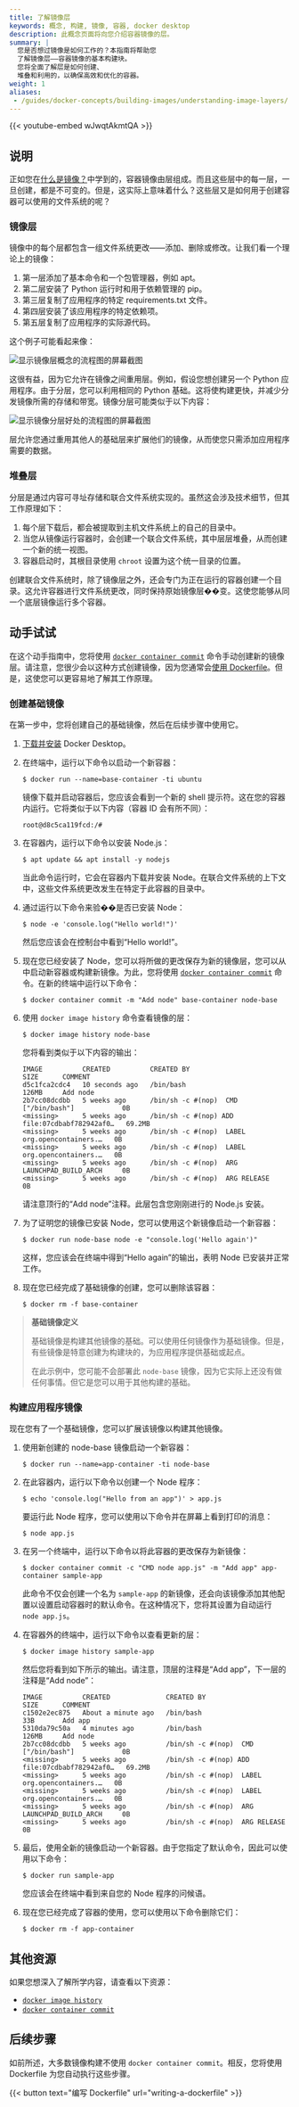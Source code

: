 ```yaml
---
title: 了解镜像层
keywords: 概念, 构建, 镜像, 容器, docker desktop
description: 此概念页面将向您介绍容器镜像的层。
summary: |
  您是否想过镜像是如何工作的？本指南将帮助您
  了解镜像层——容器镜像的基本构建块。
  您将全面了解层是如何创建、
  堆叠和利用的，以确保高效和优化的容器。
weight: 1
aliases: 
 - /guides/docker-concepts/building-images/understanding-image-layers/
---
```


{{< youtube-embed wJwqtAkmtQA >}}

## 说明

正如您在[什么是镜像？](../the-basics/what-is-an-image/)中学到的，容器镜像由层组成。而且这些层中的每一层，一旦创建，都是不可变的。但是，这实际上意味着什么？这些层又是如何用于创建容器可以使用的文件系统的呢？

### 镜像层

镜像中的每个层都包含一组文件系统更改——添加、删除或修改。让我们看一个理论上的镜像：

1. 第一层添加了基本命令和一个包管理器，例如 apt。
2. 第二层安装了 Python 运行时和用于依赖管理的 pip。
3. 第三层复制了应用程序的特定 requirements.txt 文件。
4. 第四层安装了该应用程序的特定依赖项。
5. 第五层复制了应用程序的实际源代码。

这个例子可能看起来像：

![显示镜像层概念的流程图的屏幕截图](images/container_image_layers.webp?border=true)

这很有益，因为它允许在镜像之间重用层。例如，假设您想创建另一个 Python 应用程序。由于分层，您可以利用相同的 Python 基础。这将使构建更快，并减少分发镜像所需的存储和带宽。镜像分层可能类似于以下内容：

![显示镜像分层好处的流程图的屏幕截图](images/container_image_layer_reuse.webp?border=true)

层允许您通过重用其他人的基础层来扩展他们的镜像，从而使您只需添加应用程序需要的数据。

### 堆叠层

分层是通过内容可寻址存储和联合文件系统实现的。虽然这会涉及技术细节，但其工作原理如下：

1. 每个层下载后，都会被提取到主机文件系统上的自己的目录中。
2. 当您从镜像运行容器时，会创建一个联合文件系统，其中层层堆叠，从而创建一个新的统一视图。
3. 容器启动时，其根目录使用 `chroot` 设置为这个统一目录的位置。

创建联合文件系统时，除了镜像层之外，还会专门为正在运行的容器创建一个目录。这允许容器进行文件系统更改，同时保持原始镜像层��变。这使您能够从同一个底层镜像运行多个容器。

## 动手试试

在这个动手指南中，您将使用 [`docker container commit`](https://docs.docker.com/reference/cli/docker/container/commit/) 命令手动创建新的镜像层。请注意，您很少会以这种方式创建镜像，因为您通常会[使用 Dockerfile](./writing-a-dockerfile.md)。但是，这使您可以更容易地了解其工作原理。

### 创建基础镜像

在第一步中，您将创建自己的基础镜像，然后在后续步骤中使用它。

1. [下载并安装](https://www.docker.com/products/docker-desktop/) Docker Desktop。


2. 在终端中，运行以下命令以启动一个新容器：

    ```console
    $ docker run --name=base-container -ti ubuntu
    ```

    镜像下载并启动容器后，您应该会看到一个新的 shell 提示符。这在您的容器内运行。它将类似于以下内容（容器 ID 会有所不同）：

    ```console
    root@d8c5ca119fcd:/#
    ```

3. 在容器内，运行以下命令以安装 Node.js：

    ```console
    $ apt update && apt install -y nodejs
    ```

    当此命令运行时，它会在容器内下载并安装 Node。在联合文件系统的上下文中，这些文件系统更改发生在特定于此容器的目录中。

4. 通过运行以下命令来验��是否已安装 Node：

    ```console
    $ node -e 'console.log("Hello world!")'
    ```

    然后您应该会在控制台中看到“Hello world!”。

5. 现在您已经安装了 Node，您可以将所做的更改保存为新的镜像层，您可以从中启动新容器或构建新镜像。为此，您将使用 [`docker container commit`](https://docs.docker.com/reference/cli/docker/container/commit/) 命令。在新的终端中运行以下命令：

    ```console
    $ docker container commit -m "Add node" base-container node-base
    ```

6. 使用 `docker image history` 命令查看镜像的层：

    ```console
    $ docker image history node-base
    ```

    您将看到类似于以下内容的输出：

    ```console
    IMAGE          CREATED          CREATED BY                                      SIZE      COMMENT
    d5c1fca2cdc4   10 seconds ago   /bin/bash                                       126MB     Add node
    2b7cc08dcdbb   5 weeks ago      /bin/sh -c #(nop)  CMD ["/bin/bash"]            0B
    <missing>      5 weeks ago      /bin/sh -c #(nop) ADD file:07cdbabf782942af0…   69.2MB
    <missing>      5 weeks ago      /bin/sh -c #(nop)  LABEL org.opencontainers.…   0B
    <missing>      5 weeks ago      /bin/sh -c #(nop)  LABEL org.opencontainers.…   0B
    <missing>      5 weeks ago      /bin/sh -c #(nop)  ARG LAUNCHPAD_BUILD_ARCH     0B
    <missing>      5 weeks ago      /bin/sh -c #(nop)  ARG RELEASE                  0B
    ```

    请注意顶行的“Add node”注释。此层包含您刚刚进行的 Node.js 安装。

7. 为了证明您的镜像已安装 Node，您可以使用这个新镜像启动一个新容器：

    ```console
    $ docker run node-base node -e "console.log('Hello again')"
    ```

    这样，您应该会在终端中得到“Hello again”的输出，表明 Node 已安装并正常工作。

8. 现在您已经完成了基础镜像的创建，您可以删除该容器：

    ```console
    $ docker rm -f base-container
    ```

> **基础镜像定义**
>
> 基础镜像是构建其他镜像的基础。可以使用任何镜像作为基础镜像。但是，有些镜像是特意创建为构建块的，为应用程序提供基础或起点。
>
> 在此示例中，您可能不会部署此 `node-base` 镜像，因为它实际上还没有做任何事情。但它是您可以用于其他构建的基础。


### 构建应用程序镜像

现在您有了一个基础镜像，您可以扩展该镜像以构建其他镜像。

1. 使用新创建的 node-base 镜像启动一个新容器：

    ```console
    $ docker run --name=app-container -ti node-base
    ```

2. 在此容器内，运行以下命令以创建一个 Node 程序：

    ```console
    $ echo 'console.log("Hello from an app")' > app.js
    ```

    要运行此 Node 程序，您可以使用以下命令并在屏幕上看到打印的消息：

    ```console
    $ node app.js
    ```

3. 在另一个终端中，运行以下命令以将此容器的更改保存为新镜像：

    ```console
    $ docker container commit -c "CMD node app.js" -m "Add app" app-container sample-app
    ```

    此命令不仅会创建一个名为 `sample-app` 的新镜像，还会向该镜像添加其他配置以设置启动容器时的默认命令。在这种情况下，您将其设置为自动运行 `node app.js`。

4. 在容器外的终端中，运行以下命令以查看更新的层：

    ```console
    $ docker image history sample-app
    ```

    然后您将看到如下所示的输出。请注意，顶层的注释是“Add app”，下一层的注释是“Add node”：

    ```console
    IMAGE          CREATED              CREATED BY                                      SIZE      COMMENT
    c1502e2ec875   About a minute ago   /bin/bash                                       33B       Add app
    5310da79c50a   4 minutes ago        /bin/bash                                       126MB     Add node
    2b7cc08dcdbb   5 weeks ago          /bin/sh -c #(nop)  CMD ["/bin/bash"]            0B
    <missing>      5 weeks ago          /bin/sh -c #(nop) ADD file:07cdbabf782942af0…   69.2MB
    <missing>      5 weeks ago          /bin/sh -c #(nop)  LABEL org.opencontainers.…   0B
    <missing>      5 weeks ago          /bin/sh -c #(nop)  LABEL org.opencontainers.…   0B
    <missing>      5 weeks ago          /bin/sh -c #(nop)  ARG LAUNCHPAD_BUILD_ARCH     0B
    <missing>      5 weeks ago          /bin/sh -c #(nop)  ARG RELEASE                  0B
    ```

5. 最后，使用全新的镜像启动一个新容器。由于您指定了默认命令，因此可以使用以下命令：

    ```console
    $ docker run sample-app
    ```

    您应该会在终端中看到来自您的 Node 程序的问候语。

6. 现在您已经完成了容器的使用，您可以使用以下命令删除它们：

    ```console
    $ docker rm -f app-container
    ```

## 其他资源

如果您想深入了解所学内容，请查看以下资源：

* [`docker image history`](/reference/cli/docker/image/history/)
* [`docker container commit`](/reference/cli/docker/container/commit/)


## 后续步骤

如前所述，大多数镜像构建不使用 `docker container commit`。相反，您将使用 Dockerfile 为您自动执行这些步骤。

{{< button text="编写 Dockerfile" url="writing-a-dockerfile" >}}
